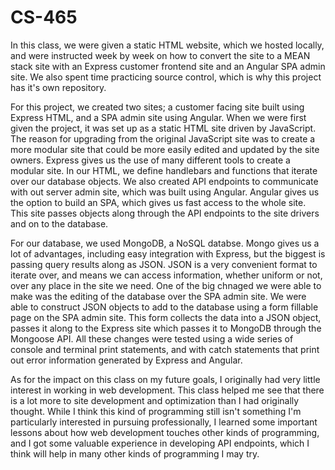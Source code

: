 # CS-465

In this class, we were given a static HTML website, which we hosted locally, and were instructed week by week on how to convert the site to a MEAN stack site with an Express customer frontend site and an Angular SPA admin site. We also spent time practicing source control, which is why this project has it's own repository.

For this project, we created two sites; a customer facing site built using Express HTML, and a SPA admin site using Angular. When we were first given the project, it was set up as a static HTML site driven by JavaScript. The reason for upgrading from the original JavaScript site was to create a more modular site that could be more easily edited and updated by the site owners. Express gives us the use of many different tools to create a modular site. In our HTML, we define handlebars and functions that iterate over our database objects. We also created API endpoints to communicate with out server admin site, which was built using Angular. Angular gives us the option to build an SPA, which gives us fast access to the whole site. This site passes objects along through the API endpoints to the site drivers and on to the database. 

For our database, we used MongoDB, a NoSQL databse. Mongo gives us a lot of advantages, including easy integration with Express, but the biggest is passing query results along as JSON. JSON is a very convenient format to iterate over, and means we can access information, whether uniform or not, over any place in the site we need. One of the big chnaged we were able to make was the editing of the database over the SPA admin site. We were able to construct JSON objects to add to the database using a form fillable page on the SPA admin site. This form collects the data into a JSON object, passes it along to the Express site which passes it to MongoDB through the Mongoose API. All these changes were tested using a wide series of console and terminal print statements, and with catch statements that print out error information generated by Express and Angular. 

As for the impact on this class on my future goals, I originally had very little interest in working in web development. This class helped me see that there is a lot more to site development and optimization than I had originally thought. While I think this kind of programming still isn't something I'm particularly interested in pursuing professionally, I learned some important lessons about how web development touches other kinds of programming, and I got some valuable experience in developing API endpoints, which I think will help in many other kinds of programming I may try. 
